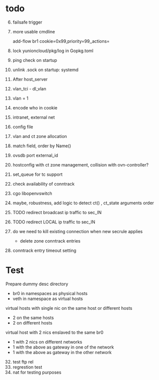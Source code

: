 # todo

6. failsafe trigger
7. more usable cmdline

	add-flow br1 cookie=0x99,priority=99,<mactch>,actions=

8. lock yunioncloud/pkg/log in Gopkg.toml
10. ping check on startup
14. unlink .sock on startup: systemd
15. After host_server
18. vlan_tci - dl_vlan
19. vlan = 1
21. encode who in cookie
22. intranet, external net
23. config file
24. vlan and ct zone allocation
26. match field, order by Name()
27. ovsdb port external_id
29. hostconfig with ct zone management, collision with ovn-controller?
30. set_queue for tc support
31. check availability of conntrack
25. cgo libopenvswitch
33. maybe, robustness, add logic to detect ct() , ct_state arguments order

34. TODO redirect broadcast ip traffic to sec_IN
35. TODO redirect LOCAL ip traffic to sec_IN
36. do we need to kill existing connection when new secrule applies
	- delete zone conntrack entries
37. conntrack entry timeout setting

# Test

Prepare dummy desc directory

- br0 in namespaces as physical hosts
- veth in namespace as virtual hosts

virtual hosts with single nic on the same host or different hosts

 - 2 on the same hosts
 - 2 on different hosts

virtual host with 2 nics enslaved to the same br0

 - 1 with 2 nics on different networks
 - 1 with the above as gateway in one of the network
 - 1 with the above as gateway in the other network

32. test ftp rel
20. regrestion test
38. nat for testing purposes
